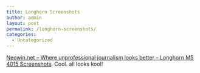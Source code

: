 ```yaml
---
title: Longhorn Screenshots
author: admin
layout: post
permalink: /longhorn-screenshots/
categories:
  - Uncategorized
---
```

[Neowin.net &#8211; Where unprofessional journalism looks better &#8211; Longhorn M5 4015 Screenshots][1]. Cool. all looks kool!

 [1]: http://www.neowin.net/comments.php?id=10577&category=main "Neowin.net - Where unprofessional journalism looks better - Longhorn M5 4015 Screenshots"